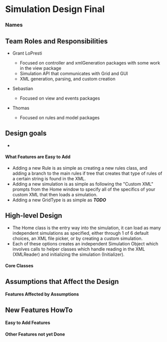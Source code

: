 # Simulation Design Final
### Names

## Team Roles and Responsibilities

 * Grant LoPresti
    - Focused on controller and xmlGeneration packages with some work in the view package
    - Simulation API that communicates with Grid and GUI
    - XML generation, parsing, and custom creation

 * Sebastian
    - Focused on view and events packages

 * Thomas
    - Focused on rules and model packages


## Design goals
- 

#### What Features are Easy to Add
 - Adding a new Rule is as simple as creating a new rules class, and adding a branch to the main
  rules if tree that creates that type of rules of a certain string is found in the XML.
 - Adding a new simulation is as simple as following the "Custom XML" prompts from the Home
  window to specify all of the specifics of your custom XML that then loads a simulation.
 - Adding a new GridType is as simple as _**TODO**_

## High-level Design
- The Home class is the entry way into the simulation, it can load as many independent
 simulations as specified, either through 1 of 6 default choices, an XML file picker, or by
  creating a custom simulation.
- Each of these options creates an independent Simulation Object which involves calls to helper
 classes which handle reading in the XML (XMLReader) and initializing the simulation (Initializer).

#### Core Classes


## Assumptions that Affect the Design

#### Features Affected by Assumptions


## New Features HowTo

#### Easy to Add Features

#### Other Features not yet Done

